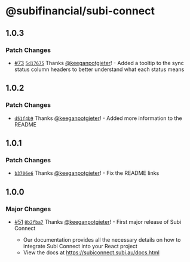 # @subifinancial/subi-connect

## 1.0.3

### Patch Changes

- [#73](https://github.com/subifinancial/subi-connect/pull/73)
  [`5d17675`](https://github.com/subifinancial/subi-connect/commit/5d17675faa1ebf759fc8f777c1e9ab484acdfa92)
  Thanks [@keeganpotgieter](https://github.com/keeganpotgieter)! - Added a
  tooltip to the sync status column headers to better understand what each
  status means

## 1.0.2

### Patch Changes

- [`d51f4b9`](https://github.com/subifinancial/subi-connect/commit/d51f4b90b39a33415b054f44a151c4d9d31ae3c5)
  Thanks [@keeganpotgieter](https://github.com/keeganpotgieter)! - Added more
  information to the README

## 1.0.1

### Patch Changes

- [`b3706e6`](https://github.com/subifinancial/subi-connect/commit/b3706e6a5fd1aac72cb0656190e6fb8d81031150)
  Thanks [@keeganpotgieter](https://github.com/keeganpotgieter)! - Fix the
  README links

## 1.0.0

### Major Changes

- [#51](https://github.com/subifinancial/subi-connect/pull/51)
  [`8b2fba7`](https://github.com/subifinancial/subi-connect/commit/8b2fba7f08eea3afd5e1cf186869e362a29c80c5)
  Thanks [@keeganpotgieter](https://github.com/keeganpotgieter)! - First major
  release of Subi Connect

  - Our documentation provides all the necessary details on how to integrate
    Subi Connect into your React project
  - View the docs at https://subiconnect.subi.au/docs.html
